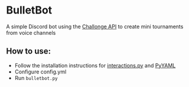 # BulletBot
A simple Discord bot using the [Challonge API](https://api.challonge.com/v1) to create mini tournaments from voice channels

## How to use:

- Follow the installation instructions for [interactions.py](https://github.com/interactions-py/interactions.py) and [PyYAML](https://github.com/yaml/pyyaml)
- Configure config.yml
- Run `bulletbot.py`

